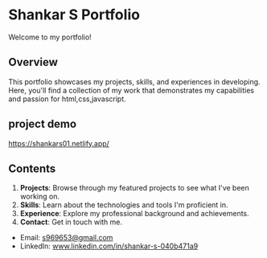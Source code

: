 # Shankar S Portfolio

Welcome to my portfolio!

## Overview

This portfolio showcases my projects, skills, and experiences in developing. Here, you'll find a collection of my work that demonstrates my capabilities and passion for html,css,javascript.
## project demo 
  https://shankars01.netlify.app/

## Contents

1. **Projects**: Browse through my featured projects to see what I've been working on.
2. **Skills**: Learn about the technologies and tools I'm proficient in.
3. **Experience**: Explore my professional background and achievements.
4. **Contact**: Get in touch with me.


- Email: s969653@gmail.com
- LinkedIn: www.linkedin.com/in/shankar-s-040b471a9
